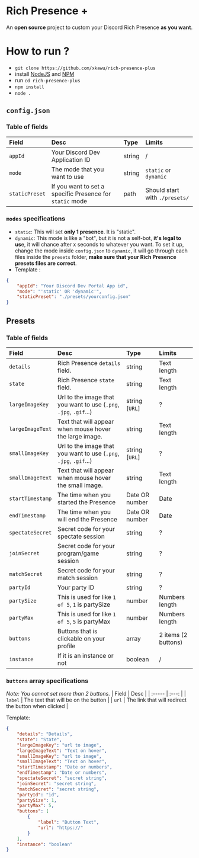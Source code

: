 # Rich Presence +

An **open source** project to custom your Discord Rich Presence **as you want**.

# How to run ?

-   `git clone https://github.com/xkawu/rich-presence-plus`
-   install [NodeJS](https://nodejs.org/en) and [NPM](https://docs.npmjs.com/downloading-and-installing-node-js-and-npm)
-   run `cd rich-presence-plus`
-   `npm install`
-   `node .`

## `config.json`

### Table of fields

| Field          | Desc                                                     | Type   | Limits                         |
| :------------- | :------------------------------------------------------- | :----- | :----------------------------- |
| `appId`        | Your Discord Dev Application ID                          | string | /                              |
| `mode`         | The mode that you want to use                            | string | `static` or `dynamic`          |
| `staticPreset` | If you want to set a specific Presence for `static` mode | path   | Should start with `./presets/` |

### `modes` specifications

-   `static`: This will set **only 1 presence**. It is "static".
-   `dynamic`: This mode is like a "bot", but it is not a self-bot, **it's legal to us**e, it will chance after x seconds to whatever you want. To set it up, change the mode inside `config.json` to `dynamic`, it will go through each files inside the `presets` folder, **make sure that your Rich Presence presets files are correct**.
-   Template :

```json
{
    "appId": "Your Discord Dev Portal App id",
    "mode": "'static' OR 'dynamic'",
    "staticPreset": "./presets/yourconfig.json"
}
```

## Presets

### Table of fields

| Field            | Desc                                                              | Type           | Limits              |
| :--------------- | :---------------------------------------------------------------- | :------------- | :------------------ |
| `details`        | Rich Presence `details` field.                                    | string         | Text length         |
| `state`          | Rich Presence `state` field.                                      | string         | Text length         |
| `largeImageKey`  | Url to the image that you want to use (`.png`, `.jpg`, `.gif`...) | string [`URL`] | ?                   |
| `largeImageText` | Text that will appear when mouse hover the large image.           | string         | Text length         |
| `smallImageKey`  | Url to the image that you want to use (`.png`, `.jpg`, `.gif`...) | string [`URL`] | ?                   |
| `smallImageText` | Text that will appear when mouse hover the small image.           | string         | Text length         |
| `startTimestamp` | The time when you started the Presence                            | Date OR number | Date                |
| `endTimestamp`   | The time when you will end the Presence                           | Date OR number | Date                |
| `spectateSecret` | Secret code for your spectate session                             | string         | ?                   |
| `joinSecret`     | Secret code for your program/game session                         | string         | ?                   |
| `matchSecret`    | Secret code for your match session                                | string         | ?                   |
| `partyId`        | Your party ID                                                     | string         | ?                   |
| `partySize`      | This is used for like `1 of 5`, `1` is partySize                  | number         | Numbers length      |
| `partyMax`       | This is used for like `1 of 5`, `5` is partyMax                   | number         | Numbers length      |
| `buttons`        | Buttons that is clickable on your profile                         | array          | 2 items (2 buttons) |
| `instance`       | If it is an instance or not                                       | boolean        | /                   |

### `buttons` array specifications

_Note: You cannot set more than 2 buttons._
| Field | Desc |
| :----- | :---: |
| `label` | The text that will be on the button |
| `url` | The link that will redirect the button when clicked |

Template:

```json
{
    "details": "Details",
    "state": "State",
    "largeImageKey": "url to image",
    "largeImageText": "Text on hover",
    "smallImageKey": "url to image",
    "smallImageText": "Text on hover",
    "startTimestamp": "Date or numbers",
    "endTimestamp": "Date or numbers",
    "spectateSecret": "secret string",
    "joinSecret": "secret string",
    "matchSecret": "secret string",
    "partyId": "id",
    "partySize": 1,
    "partyMax": 5,
    "buttons": [
        {
            "label": "Button Text",
            "url": "https://"
        }
    ],
    "instance": "boolean"
}
```
